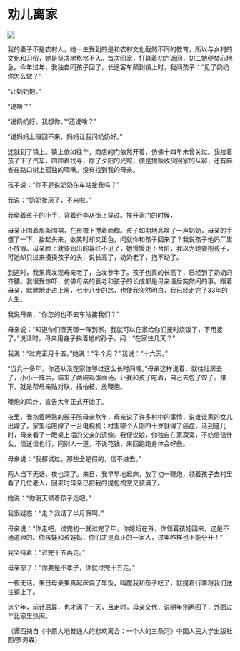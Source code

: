 # 劝儿离家

![](http://www.yilinzazhi.com/images/yili/yili201313/yili20131361-1-l.jpg)

我的妻子不是农村人，她一生受到的是和农村文化截然不同的教育，所以与乡村的文化和习俗，她是坚决地格格不入。每次回家，打算着初六返回，初二她便焚心地急。今年过年，我独自同孩子回了，长途客车颠到镇上时，我问孩子：“见了奶奶你怎么做？” 

“让奶奶抱。” 

“说啥？” 

“说奶奶好，我想你。”“还说啥？” 

“说妈妈上班回不来，妈妈让我问奶奶好。” 

这就到了镇上。镇上依如往年，商店的门依然开着，仿佛十四年未曾关过。我拉着孩子下了汽车，四顾着找寻，除了夕阳的光照，便是摊贩收货回家的从容，还有麻雀在路口树上孤独的啁啾。没有找到我的母亲。 

孩子说：“你不是说奶奶在车站接我吗？” 

我说：“奶奶接厌了，不来啦。” 

我牵着孩子的小手，背着行李从街上穿过。推开家门的时候， 

母亲正围着那条围裙，在房檐下搅着面糊。孩子如期地高唤了一声奶奶，母亲的手僵了一下，抬起头来，欲笑时却又正色，问就你和孩子回来了？我说孩子他妈厂里不放假。母亲脸上就要润出的喜红不见了，她慢慢走下台阶，我以为她要抱孩子，可她却只过来摸摸孩子的头，说长高了，奶奶老了，抱不动了。 

到这时，我果真发现母亲老了，白发参半了。孩子也真的长高了，已经到了奶奶的齐腰。我很受惊吓，仿佛母亲的衰老和孩子的长成都是母亲语后突然间的事。跟着母亲，默默地走进上房，七步八步的路，也使我突然明白，我已经走完了33年的人生。 

我说母亲，“你怎的也不去车站接我们？” 

母亲说：“知道你们哪天哪一阵到家，我就可以在家给你们按时烧饭了，不用接了。”说话时，母亲用身子挨着她的孙子，问：“在家住几天？” 

我说：“过完正月十五。”她说：“半个月？”我说：“十六天。” 

“当兵十多年，你还从没在家住够过这么长时间哩。”母亲这样说着，就往灶房去了，小小一阵后，端来了两碗鸡蛋面汤，让我和孩子吃着，自己去包了饺子。接下，就是帮母亲贴对联，插柏枝，放鞭炮。 

鞭炮的鸣炸，宣告大年正式开始了。 

夜里，我抱着睡熟的孩子陪母亲熬年，母亲说了许多村中的事情，说谁谁家的女儿出嫁了，家里给陪嫁了一台电视机；村里哪个人刚四十岁就得了癌症，话到这儿时，母亲看了一眼桌上摆的父亲的遗像。我便说娘，你独自在家寂寞，不妨信信什么，信迷信也行，同别人一道，不说花钱，来回跑跑身体会好些。 

母亲说：“我都试过，那些全是假的，信不进去。” 

两人当下无话，夜也深了。来日，我早早地起床，放了初一鞭炮，领着孩子去村里看了几位老人，回来时母亲已把我的提包掏空又装满了。 

她说：“你明天领着孩子走吧。” 

我很疑惑：“走？我请了半月假啊。” 

母亲说：“你走吧，过完初一就过完了年，你媳妇在外，你领着孩娃回来，这是不通道理的。你孩娃和孩娃妈，你们才是真正的一家人，过年咋样也不能分开！” 

我坚持着：“过完十五再走。” 

母亲怒了：“你要是不孝子，你就过完十五走。” 

一夜无话。来日母亲果真起床烧了早饭，叫醒我和孩子吃了，就提着行李将我们送往镇上了。 

这个年，前计后算，也才满了一天，且走时，母亲交代，说明年别再回了，外面过年比家里热闹。 

（谭西摘自《中原大地普通人的悲欢离合：一个人的三条河》中国人民大学出版社 图/罗海森）